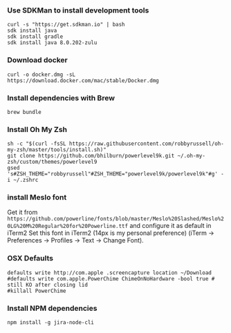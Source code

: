 ### Use SDKMan to install development tools
```
curl -s "https://get.sdkman.io" | bash
sdk install java
sdk install gradle
sdk install java 8.0.202-zulu
```

### Download docker
`curl -o docker.dmg -sL https://download.docker.com/mac/stable/Docker.dmg`

### Install dependencies with Brew
`brew bundle`

### Install Oh My Zsh
```
sh -c "$(curl -fsSL https://raw.githubusercontent.com/robbyrussell/oh-my-zsh/master/tools/install.sh)"
git clone https://github.com/bhilburn/powerlevel9k.git ~/.oh-my-zsh/custom/themes/powerlevel9
gsed  's#ZSH_THEME="robbyrussell"#ZSH_THEME="powerlevel9k/powerlevel9k"#g' -i ~/.zshrc
```

### install Meslo font 
Get it from `https://github.com/powerline/fonts/blob/master/Meslo%20Slashed/Meslo%20LG%20M%20Regular%20for%20Powerline.ttf` and configure it as default in iTerm2 Set this font in iTerm2 (14px is my personal preference) (iTerm → Preferences → Profiles → Text → Change Font).

### OSX Defaults
```
defaults write http://com.apple .screencapture location ~/Download
#defaults write com.apple.PowerChime ChimeOnNoHardware -bool true # still KO after closing lid
#killall PowerChime
```

### Install NPM dependencies
`npm install -g jira-node-cli`
